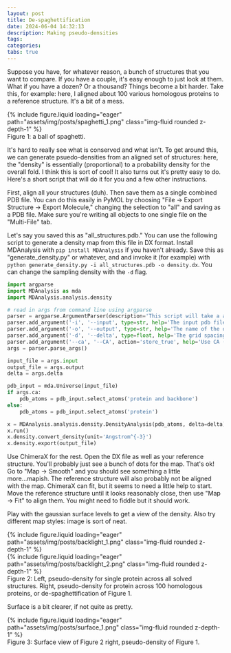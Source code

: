 ```yaml
---
layout: post
title: De-spaghettification
date: 2024-06-04 14:32:13
description: Making pseudo-densities
tags:
categories:
tabs: true
---
```


Suppose you have, for whatever reason, a bunch of structures that you want to compare. If you have a couple, it's easy enough to just look at them. What if you have a dozen? Or a thousand? Things become a bit harder. Take this, for example: here, I aligned about 100 various homologous proteins to a reference structure. It's a bit of a mess.

<div class="row mt-3">
{% include figure.liquid loading="eager" path="assets/img/posts/spaghetti_1.png" class="img-fluid rounded z-depth-1" %}
</div>
<div class="caption">Figure 1: a ball of spaghetti.</div>

It's hard to really see what is conserved and what isn't. To get around this, we can generate psuedo-densities from an aligned set of structures: here, the "density" is essentially (proportional) to a probability density for the overall fold. I think this is sort of cool! It also turns out it's pretty easy to do. Here's a short script that will do it for you and a few other instructions.

First, align all your structures (duh). Then save them as a single combined PDB file. You can do this easily in PyMOL by choosing "File -> Export Structure -> Export Molecule," changing the selection to "all" and saving as a PDB file. Make sure you're writing all objects to one single file on the "Multi-File" tab.

Let's say you saved this as "all_structures.pdb." You can use the following script to generate a density map from this file in DX format. Install MDAnalysis with `pip install MDAnalysis` if you haven't already. Save this as "generate_density.py" or whatever, and and invoke it (for example) with `python generate_density.py -i all_structures.pdb -o density.dx`. You can change the sampling density with the `-d` flag.

```python
import argparse
import MDAnalysis as mda
import MDAnalysis.analysis.density

# read in args from command line using argparse
parser = argparse.ArgumentParser(description='This script will take a a pdb file and generate a pseduodensity map in dx format.')
parser.add_argument('-i', '--input', type=str, help='The input pdb file')
parser.add_argument('-o', '--output', type=str, help='The name of the output dx file')
parser.add_argument('-d', '--delta', type=float, help='The grid spacing for sampling PDB density (in Angstroms), default is 0.5', default=0.5)
parser.add_argument('--ca', '--CA', action='store_true', help='Use CA (backbone) atoms only')
args = parser.parse_args()

input_file = args.input
output_file = args.output
delta = args.delta

pdb_input = mda.Universe(input_file)
if args.ca:
    pdb_atoms = pdb_input.select_atoms('protein and backbone')
else:
    pdb_atoms = pdb_input.select_atoms('protein')

x = MDAnalysis.analysis.density.DensityAnalysis(pdb_atoms, delta=delta)
x.run()
x.density.convert_density(unit='Angstrom^{-3}')
x.density.export(output_file)
```

Use ChimeraX for the rest. Open the DX file as well as your reference structure. You'll probably just see a bunch of dots for the map. That's ok! Go to "Map -> Smooth" and you should see something a little more...mapish. The reference structure will also probably not be aligned with the map. ChimeraX can fit, but it seems to need a little help to start. Move the reference structure until it looks reasonably close, then use "Map -> Fit" to align them. You might need to fiddle but it should work.

Play with the gaussian surface levels to get a view of the density. Also try different map styles: image is sort of neat.

<div class="row mt-3">
    <div class="col-sm mt-3 mt-md-0">
        {% include figure.liquid loading="eager" path="assets/img/posts/backlight_1.png" class="img-fluid rounded z-depth-1" %}
    </div>
    <div class="col-sm mt-3 mt-md-0">
        {% include figure.liquid loading="eager" path="assets/img/posts/backlight_2.png" class="img-fluid rounded z-depth-1" %}
    </div>
</div>
<div class="caption">
    Figure 2: Left, pseudo-density for single protein across all solved structures. Right, pseudo-density for protein across 100 homologous proteins, or de-spaghettification of Figure 1.
</div>

Surface is a bit clearer, if not quite as pretty.

<div class="row mt-3">
    <div class="col-sm mt-3 mt-md-0">
        {% include figure.liquid loading="eager" path="assets/img/posts/surface_1.png" class="img-fluid rounded z-depth-1" %}
    </div>
</div>
<div class="caption">
    Figure 3: Surface view of Figure 2 right, pseudo-density of Figure 1.
</div>
